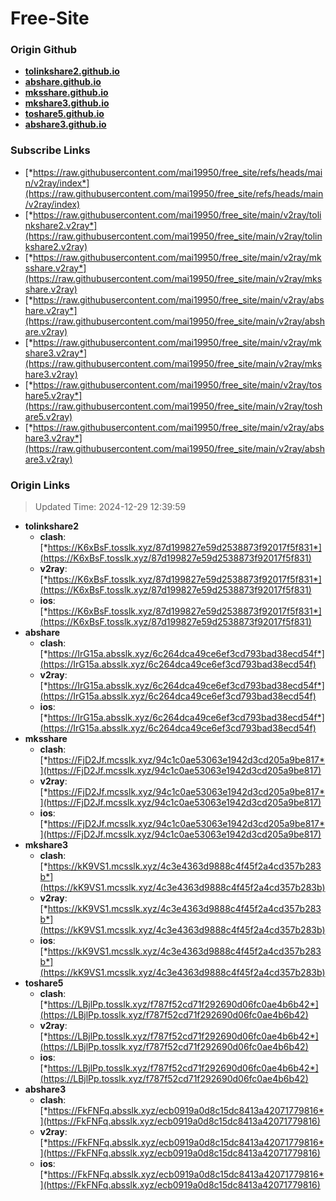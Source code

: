 # Free-Site

### Origin Github

- [**tolinkshare2.github.io**](https://github.com/tolinkshare2/tolinkshare2.github.io)
- [**abshare.github.io**](https://github.com/abshare/abshare.github.io)
- [**mksshare.github.io**](https://github.com/mksshare/mksshare.github.io)
- [**mkshare3.github.io**](https://github.com/mkshare3/mkshare3.github.io)
- [**toshare5.github.io**](https://github.com/toshare5/toshare5.github.io)
- [**abshare3.github.io**](https://github.com/abshare3/abshare3.github.io)

### Subscribe Links

- [*https://raw.githubusercontent.com/mai19950/free_site/refs/heads/main/v2ray/index*](https://raw.githubusercontent.com/mai19950/free_site/refs/heads/main/v2ray/index)
- [*https://raw.githubusercontent.com/mai19950/free_site/main/v2ray/tolinkshare2.v2ray*](https://raw.githubusercontent.com/mai19950/free_site/main/v2ray/tolinkshare2.v2ray)
- [*https://raw.githubusercontent.com/mai19950/free_site/main/v2ray/mksshare.v2ray*](https://raw.githubusercontent.com/mai19950/free_site/main/v2ray/mksshare.v2ray)
- [*https://raw.githubusercontent.com/mai19950/free_site/main/v2ray/abshare.v2ray*](https://raw.githubusercontent.com/mai19950/free_site/main/v2ray/abshare.v2ray)
- [*https://raw.githubusercontent.com/mai19950/free_site/main/v2ray/mkshare3.v2ray*](https://raw.githubusercontent.com/mai19950/free_site/main/v2ray/mkshare3.v2ray)
- [*https://raw.githubusercontent.com/mai19950/free_site/main/v2ray/toshare5.v2ray*](https://raw.githubusercontent.com/mai19950/free_site/main/v2ray/toshare5.v2ray)
- [*https://raw.githubusercontent.com/mai19950/free_site/main/v2ray/abshare3.v2ray*](https://raw.githubusercontent.com/mai19950/free_site/main/v2ray/abshare3.v2ray)

### Origin Links

> Updated Time: 2024-12-29 12:39:59

- **tolinkshare2**
  - **clash**: [*https://K6xBsF.tosslk.xyz/87d199827e59d2538873f92017f5f831*](https://K6xBsF.tosslk.xyz/87d199827e59d2538873f92017f5f831)
  - **v2ray**: [*https://K6xBsF.tosslk.xyz/87d199827e59d2538873f92017f5f831*](https://K6xBsF.tosslk.xyz/87d199827e59d2538873f92017f5f831)
  - **ios**: [*https://K6xBsF.tosslk.xyz/87d199827e59d2538873f92017f5f831*](https://K6xBsF.tosslk.xyz/87d199827e59d2538873f92017f5f831)
- **abshare**
  - **clash**: [*https://IrG15a.absslk.xyz/6c264dca49ce6ef3cd793bad38ecd54f*](https://IrG15a.absslk.xyz/6c264dca49ce6ef3cd793bad38ecd54f)
  - **v2ray**: [*https://IrG15a.absslk.xyz/6c264dca49ce6ef3cd793bad38ecd54f*](https://IrG15a.absslk.xyz/6c264dca49ce6ef3cd793bad38ecd54f)
  - **ios**: [*https://IrG15a.absslk.xyz/6c264dca49ce6ef3cd793bad38ecd54f*](https://IrG15a.absslk.xyz/6c264dca49ce6ef3cd793bad38ecd54f)
- **mksshare**
  - **clash**: [*https://FjD2Jf.mcsslk.xyz/94c1c0ae53063e1942d3cd205a9be817*](https://FjD2Jf.mcsslk.xyz/94c1c0ae53063e1942d3cd205a9be817)
  - **v2ray**: [*https://FjD2Jf.mcsslk.xyz/94c1c0ae53063e1942d3cd205a9be817*](https://FjD2Jf.mcsslk.xyz/94c1c0ae53063e1942d3cd205a9be817)
  - **ios**: [*https://FjD2Jf.mcsslk.xyz/94c1c0ae53063e1942d3cd205a9be817*](https://FjD2Jf.mcsslk.xyz/94c1c0ae53063e1942d3cd205a9be817)
- **mkshare3**
  - **clash**: [*https://kK9VS1.mcsslk.xyz/4c3e4363d9888c4f45f2a4cd357b283b*](https://kK9VS1.mcsslk.xyz/4c3e4363d9888c4f45f2a4cd357b283b)
  - **v2ray**: [*https://kK9VS1.mcsslk.xyz/4c3e4363d9888c4f45f2a4cd357b283b*](https://kK9VS1.mcsslk.xyz/4c3e4363d9888c4f45f2a4cd357b283b)
  - **ios**: [*https://kK9VS1.mcsslk.xyz/4c3e4363d9888c4f45f2a4cd357b283b*](https://kK9VS1.mcsslk.xyz/4c3e4363d9888c4f45f2a4cd357b283b)
- **toshare5**
  - **clash**: [*https://LBjlPp.tosslk.xyz/f787f52cd71f292690d06fc0ae4b6b42*](https://LBjlPp.tosslk.xyz/f787f52cd71f292690d06fc0ae4b6b42)
  - **v2ray**: [*https://LBjlPp.tosslk.xyz/f787f52cd71f292690d06fc0ae4b6b42*](https://LBjlPp.tosslk.xyz/f787f52cd71f292690d06fc0ae4b6b42)
  - **ios**: [*https://LBjlPp.tosslk.xyz/f787f52cd71f292690d06fc0ae4b6b42*](https://LBjlPp.tosslk.xyz/f787f52cd71f292690d06fc0ae4b6b42)
- **abshare3**
  - **clash**: [*https://FkFNFq.absslk.xyz/ecb0919a0d8c15dc8413a42071779816*](https://FkFNFq.absslk.xyz/ecb0919a0d8c15dc8413a42071779816)
  - **v2ray**: [*https://FkFNFq.absslk.xyz/ecb0919a0d8c15dc8413a42071779816*](https://FkFNFq.absslk.xyz/ecb0919a0d8c15dc8413a42071779816)
  - **ios**: [*https://FkFNFq.absslk.xyz/ecb0919a0d8c15dc8413a42071779816*](https://FkFNFq.absslk.xyz/ecb0919a0d8c15dc8413a42071779816)
